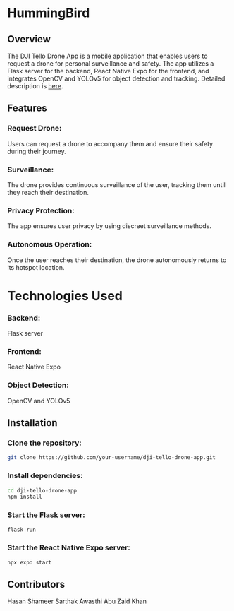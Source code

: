 

# HummingBird

## Overview
The DJI Tello Drone App is a mobile application that enables users to request a drone for personal surveillance and safety. The app utilizes a Flask server for the backend, React Native Expo for the frontend, and integrates OpenCV and YOLOv5 for object detection and tracking.
Detailed description is [here](https://devpost.com/software/aerial-escort).

## Features
### Request Drone: 
Users can request a drone to accompany them and ensure their safety during their journey.
### Surveillance:
The drone provides continuous surveillance of the user, tracking them until they reach their destination.
### Privacy Protection: 
The app ensures user privacy by using discreet surveillance methods.
### Autonomous Operation: 
Once the user reaches their destination, the drone autonomously returns to its hotspot location.

# Technologies Used
### Backend: 
Flask server
### Frontend: 
React Native Expo
### Object Detection: 
OpenCV and YOLOv5


## Installation
### Clone the repository:
``` bash
git clone https://github.com/your-username/dji-tello-drone-app.git
```
### Install dependencies:
``` bash
cd dji-tello-drone-app
npm install
```

### Start the Flask server:
``` Bash
flask run
```
### Start the React Native Expo server:
```Bash
npx expo start
```

## Contributors
Hasan Shameer
Sarthak Awasthi
Abu Zaid Khan
